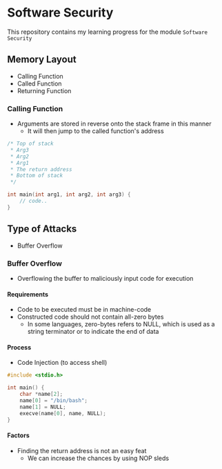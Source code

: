 # Software Security
This repository contains my learning progress for the module `Software Security`

## Memory Layout
- Calling Function
- Called Function
- Returning Function

### Calling Function
- Arguments are stored in reverse onto the stack frame in this manner
  - It will then jump to the called function's address
```c
/* Top of stack
 * Arg3
 * Arg2
 * Arg1 
 * The return address
 * Bottom of stack
 */

int main(int arg1, int arg2, int arg3) {
    // code..
}
```

## Type of Attacks
- Buffer Overflow

### Buffer Overflow
- Overflowing the buffer to maliciously input code for execution

#### Requirements
- Code to be executed must be in machine-code
- Constructed code should not contain all-zero bytes
  - In some languages, zero-bytes refers to NULL, which is used as a string terminator or to indicate the end of data

#### Process
- Code Injection (to access shell)
```c
#include <stdio.h>

int main() {
    char *name[2];
    name[0] = "/bin/bash";
    name[1] = NULL;
    execve(name[0], name, NULL);
}
```

#### Factors
- Finding the return address is not an easy feat
  - We can increase the chances by using NOP sleds